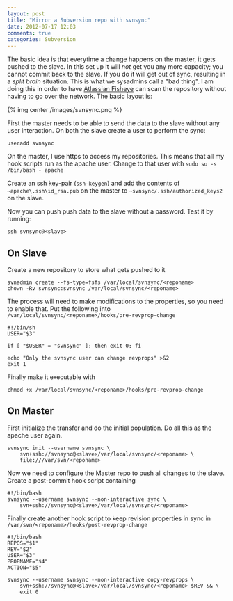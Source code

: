 ```yaml
---
layout: post
title: "Mirror a Subversion repo with svnsync"
date: 2012-07-17 12:03
comments: true
categories: Subversion
---
```

The basic idea is that everytime a change happens on the master, it gets pushed to the slave. In this set up it will *not* get you any more capacity; you cannot commit back to the slave. If you do it will get out of sync, resulting in a _split brain_ situation. This is what we sysadmins call a "bad thing". I am doing this in order to have <a href="https://www.atlassian.com/software/fisheye/overview" target="_blank">Atlassian Fisheye</a> can scan the repository without having to go over the network. The basic layout is:
<!-- more -->

{% img  center /images/svnsync.png %}

First the master needs to be able to send the data to the slave without any user interaction. On both the slave create a user to perform the sync:
```
useradd svnsync
```
On the master, I use https to access my repositories. This means that all my hook scripts run as the apache user. Change to that user with `sudo su -s /bin/bash - apache`

Create an ssh key-pair (`ssh-keygen`) and add the contents of `~apache\.ssh\id_rsa.pub` on the master to `~svnsync/.ssh/authorized_keys2` on the slave.

Now you can push push data to the slave without a password. Test it by running:
```
ssh svnsync@<slave>
```

## On Slave

Create a new repository to store what gets pushed to it
```
svnadmin create --fs-type=fsfs /var/local/svnsync/<reponame>
chown -Rv svnsync:svnsync /var/local/svnsync/<reponame>
```

The process will need to make modifications to the properties, so you need to enable that. Put the following into `/var/local/svnsync/<reponame>/hooks/pre-revprop-change`
```
#!/bin/sh
USER="$3"

if [ "$USER" = "svnsync" ]; then exit 0; fi

echo "Only the svnsync user can change revprops" >&2
exit 1
```

Finally make it executable with 
```
chmod +x /var/local/svnsync/<reponame>/hooks/pre-revprop-change
```

## On Master

First initialize the transfer and do the initial population. Do all this as the apache user again.
```
svnsync init --username svnsync \
    svn+ssh://svnsync@<slave>/var/local/svnsync/<reponame> \
    file:///var/svn/<reponame>
```

Now we need to configure the Master repo to push all changes to the slave. Create a post-commit hook script containing
```
#!/bin/bash
svnsync --username svnsync --non-interactive sync \
    svn+ssh://svnsync@<slave>/var/local/svnsync/<reponame>
```
Finally create another hook script to keep revision properties in sync in `/var/svn/<reponame>/hooks/post-revprop-change`
```
#!/bin/bash
REPOS="$1"
REV="$2"
USER="$3"
PROPNAME="$4"
ACTION="$5"

svnsync --username svnsync --non-interactive copy-revprops \
    svn+ssh://svnsync@<slave>/var/local/svnsync/<reponame> $REV && \
    exit 0
```
